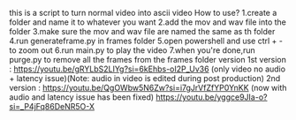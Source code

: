 this is a script to turn normal video into ascii video
How to use?
1.create a folder and name it to whatever you want
2.add the mov and wav file into the folder
3.make sure the mov and wav file are named the same as th folder
4.run generateframe.py in frames folder
5.open powershell and use ctrl + - to zoom out
6.run main.py to play the video
7.when you're done,run purge.py to remove all the frames from the frames folder
version
1st version : https://youtu.be/gRYLbS2LIYg?si=6kEhbs-oI2P_Uv36 (only video no audio + latency issue)(Note: audio in video is edited during post production)
2nd version : https://youtu.be/QgOWbw5N6Zw?si=i7gJrVfZfYP0YnKK (now with audio and latency issue has been fixed)
              https://youtu.be/yggce9JIa-o?si=_P4jFq86DeNR5O-X
